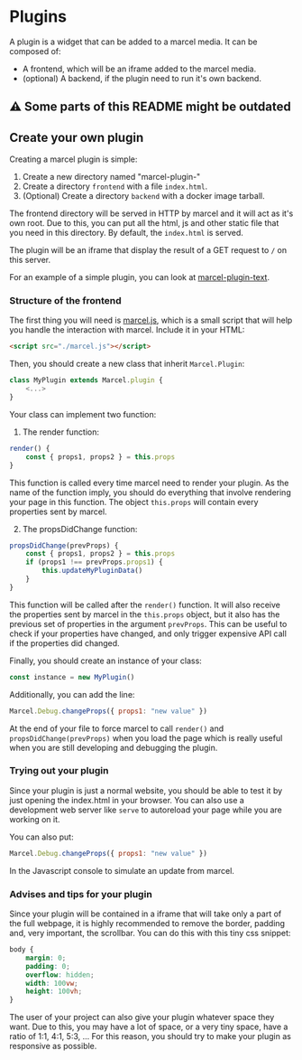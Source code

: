 # Plugins

A plugin is a widget that can be added to a marcel media. 
It can be composed of:
- A frontend, which will be an iframe added to the marcel media.
- (optional) A backend, if the plugin need to run it's own backend.

## :warning: Some parts of this README might be outdated

## Create your own plugin

Creating a marcel plugin is simple:
1. Create a new directory named "marcel-plugin-<your plugin name>"
2. Create a directory `frontend` with a file `index.html`.
3. (Optional) Create a directory `backend` with a docker image tarball.

The frontend directory will be served in HTTP by marcel and it will act as it's own root.
Due to this, you can put all the html, js and other static file that you need in this directory.
By default, the `index.html` is served.

The plugin will be an iframe that display the result of a GET request to `/` on this server.

For an example of a simple plugin, you can look at [marcel-plugin-text](https://github.com/EmrysMyrddin/marcel-plugin-text).

### Structure of the frontend

The first thing you will need is [marcel.js](https://github.com/EmrysMyrddin/marcel-plugin-text/raw/master/frontend/marcel.js), which is a small script that will help you handle the interaction with marcel.
Include it in your HTML:
```html
<script src="./marcel.js"></script>
```

Then, you should create a new class that inherit `Marcel.Plugin`:
```javascript
class MyPlugin extends Marcel.plugin {
    <...>
}
```
Your class can implement two function: 

1. The render function:

```javascript
render() {
    const { props1, props2 } = this.props
}
```

This function is called every time marcel need to render your plugin. 
As the name of the function imply, you should do everything that involve rendering your page in this function.
The object `this.props` will contain every properties sent by marcel.

2. The propsDidChange function:

```javascript
propsDidChange(prevProps) {
    const { props1, props2 } = this.props
    if (props1 !== prevProps.props1) {
        this.updateMyPluginData()
    }
}
```

This function will be called after the `render()` function. 
It will also receive the properties sent by marcel in the `this.props` object, but it also has the previous set of properties in the argument `prevProps`.
This can be useful to check if your properties have changed, and only trigger expensive API call if the properties did changed.

Finally, you should create an instance of your class:
```javascript
const instance = new MyPlugin()
```

Additionally, you can add the line:
```javascript
Marcel.Debug.changeProps({ props1: "new value" })
```

At the end of your file to force marcel to call `render()` and `propsDidChange(prevProps)` when you load the page which is really useful when you are still developing and debugging the plugin.

### Trying out your plugin

Since your plugin is just a normal website, you should be able to test it by just opening the index.html in your browser.
You can also use a development web server like `serve` to autoreload your page while you are working on it.

You can also put:
```javascript
Marcel.Debug.changeProps({ props1: "new value" })
```
In the Javascript console to simulate an update from marcel.

### Advises and tips for your plugin
Since your plugin will be contained in a iframe that will take only a part of the full webpage, it is highly recommended to remove the border, padding and, very important, the scrollbar.
You can do this with this tiny css snippet:
```css
body {
    margin: 0;
    padding: 0;
    overflow: hidden;
    width: 100vw;
    height: 100vh;
}
```

The user of your project can also give your plugin whatever space they want. 
Due to this, you may have a lot of space, or a very tiny space, have a ratio of 1:1, 4:1, 5:3, ...
For this reason, you should try to make your plugin as responsive as possible.